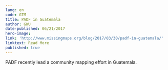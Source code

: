 ```yaml
---
lang: en
code: GTM
title: PADF in Guatemala
author: GWU
date-published: 06/21/2017
hero-image:
link: 'http://www.missingmaps.org/blog/2017/03/30/padf-in-guatemala/'
linktext: Read More
published: true
---
```


PADF recently lead a community mapping effort in Guatemala.
